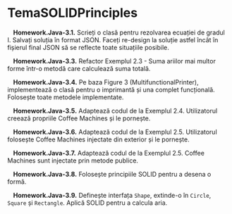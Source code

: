 # TemaSOLIDPrinciples

**&nbsp;&nbsp;&nbsp;&nbsp;Homework.Java-3.1.** Scrieți o clasă pentru rezolvarea ecuației de gradul I. Salvați soluția în format JSON. Faceți re-design la soluție astfel încât în fișierul final JSON să se reflecte toate situațiile posibile.

**&nbsp;&nbsp;&nbsp;&nbsp;Homework.Java-3.3.** Refactor Exemplul 2.3 - Suma ariilor mai multor forme într-o metodă care calculează suma totală.

**&nbsp;&nbsp;&nbsp;&nbsp;Homework.Java-3.4.** Pe baza Figure 3 (MultifunctionalPrinter), implementează o clasă pentru o imprimantă și una complet funcțională. Folosește toate metodele implementate.

**&nbsp;&nbsp;&nbsp;&nbsp;Homework.Java-3.5.** Adaptează codul de la Exemplul 2.4. Utilizatorul creează propriile Coffee Machines și le pornește.

**&nbsp;&nbsp;&nbsp;&nbsp;Homework.Java-3.6.** Adaptează codul de la Exemplul 2.5. Utilizatorul folosește Coffee Machines injectate din exterior și le pornește.

**&nbsp;&nbsp;&nbsp;&nbsp;Homework.Java-3.7.** Adaptează codul de la Exemplul 2.5. Coffee Machines sunt injectate prin metode publice.

**&nbsp;&nbsp;&nbsp;&nbsp;Homework.Java-3.8.** Folosește principiile SOLID pentru a desena o formă.

**&nbsp;&nbsp;&nbsp;&nbsp;Homework.Java-3.9.** Definește interfața `Shape`, extinde-o în `Circle`, `Square` și `Rectangle`. Aplică SOLID pentru a calcula aria.

